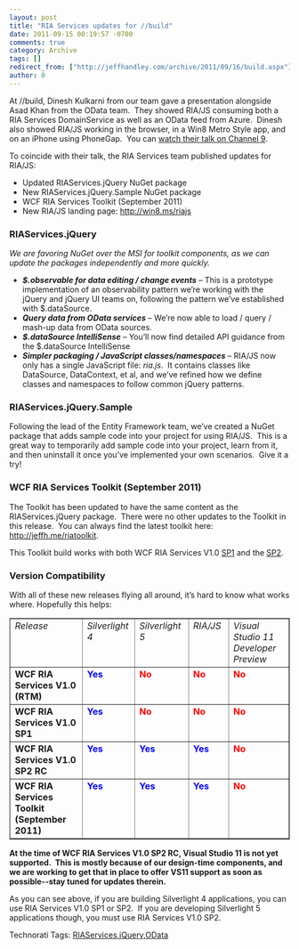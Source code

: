 ```yaml
---
layout: post
title: "RIA Services updates for //build"
date: 2011-09-15 00:19:57 -0700
comments: true
category: Archive
tags: []
redirect_from: ["http://jeffhandley.com/archive/2011/09/16/build.aspx"]
author: 0
---
```

<!-- more -->
<p>At //build, Dinesh Kulkarni from our team gave a presentation alongside Asad Khan from the OData team.  They showed RIA/JS consuming both a RIA Services DomainService as well as an OData feed from Azure.  Dinesh also showed RIA/JS working in the browser, in a Win8 Metro Style app, and on an iPhone using PhoneGap.  You can <a href="http://channel9.msdn.com/Events/BUILD/BUILD2011/TOOL-800T" target="_blank">watch their talk on Channel 9</a>.</p>  <p>To coincide with their talk, the RIA Services team published updates for RIA/JS:</p>  <ul>   <li>Updated RIAServices.jQuery NuGet package </li>    <li>New RIAServices.jQuery.Sample NuGet package </li>    <li>WCF RIA Services Toolkit (September 2011) </li>    <li>New RIA/JS landing page: <a href="http://win8.ms/riajs">http://win8.ms/riajs</a> </li> </ul>  <h3>RIAServices.jQuery</h3>  <p><em>We are favoring NuGet over the MSI for toolkit components, as we can update the packages independently and more quickly.</em></p>  <ul>   <li><b><i>$.observable for data editing / change events</i></b> – This is a prototype implementation of an observability pattern we’re working with the jQuery and jQuery UI teams on, following the pattern we’ve established with $.dataSource. </li>    <li><b><i>Query data from OData services</i></b> – We’re now able to load / query / mash-up data from OData sources. </li>    <li><b><i>$.dataSource IntelliSense</i></b> – You’ll now find detailed API guidance from the $.dataSource IntelliSense </li>    <li><b><i>Simpler packaging / JavaScript classes/namespaces</i></b> – RIA/JS now only has a single JavaScript file: <em>ria.js</em>.  It contains classes like DataSource, DataContext, et al, and we’ve refined how we define classes and namespaces to follow common jQuery patterns. </li> </ul>  <h3>RIAServices.jQuery.Sample</h3>  <p>Following the lead of the Entity Framework team, we’ve created a NuGet package that adds sample code into your project for using RIA/JS.  This is a great way to temporarily add sample code into your project, learn from it, and then uninstall it once you’ve implemented your own scenarios.  Give it a try!</p>  <h3>WCF RIA Services Toolkit (September 2011)</h3>  <p>The Toolkit has been updated to have the same content as the RIAServices.jQuery package.  There were no other updates to the Toolkit in this release.  You can always find the latest toolkit here: <a href="http://jeffh.me/riatoolkit">http://jeffh.me/riatoolkit</a>.</p>  <p>This Toolkit build works with both WCF RIA Services V1.0 <a href="http://go.microsoft.com/fwlink/?LinkId=205085">SP1</a> and the <a href="http://go.microsoft.com/fwlink/?LinkId=215202">SP2</a>.</p>  <h3>Version Compatibility</h3>  <p>With all of these new releases flying all around, it’s hard to know what works where. Hopefully this helps:</p>  <table border="1" cellspacing="0" cellpadding="2" width="1023"><tbody>     <tr>       <td valign="top" width="372"><em>Release</em></td>        <td valign="top" width="110"><em>Silverlight 4</em></td>        <td valign="top" width="145"><em>Silverlight 5</em></td>        <td valign="top" width="120"><em>RIA/JS</em></td>        <td valign="top" width="274"><em>Visual Studio 11 Developer Preview</em></td>     </tr>      <tr>       <td valign="top" width="372"><strong>WCF RIA Services V1.0 (RTM)</strong></td>        <td valign="top" width="110"><strong><font color="#0000ff">Yes</font></strong></td>        <td valign="top" width="145"><strong><font color="#ff0000">No</font></strong></td>        <td valign="top" width="120"><strong><font color="#ff0000">No</font></strong></td>        <td valign="top" width="274"><strong><font color="#ff0000">No</font></strong></td>     </tr>      <tr>       <td valign="top" width="372"><strong>WCF RIA Services V1.0 SP1</strong></td>        <td valign="top" width="110"><strong><font color="#0000ff">Yes</font></strong></td>        <td valign="top" width="145"><strong><font color="#ff0000">No</font></strong></td>        <td valign="top" width="120"><strong><font color="#ff0000">No</font></strong></td>        <td valign="top" width="274"><strong><font color="#ff0000">No</font></strong></td>     </tr>      <tr>       <td valign="top" width="372"><strong>WCF RIA Services V1.0 SP2 RC</strong></td>        <td valign="top" width="110"><strong><font color="#0000ff">Yes</font></strong></td>        <td valign="top" width="145"><strong><font color="#0000ff">Yes</font></strong></td>        <td valign="top" width="120"><strong><font color="#0000ff">Yes</font></strong></td>        <td valign="top" width="274"><strong><font color="#ff0000">No</font></strong></td>     </tr>      <tr>       <td valign="top" width="372"><strong>WCF RIA Services Toolkit (September 2011)</strong></td>        <td valign="top" width="110"><strong><font color="#0000ff">Yes</font></strong></td>        <td valign="top" width="145"><strong><font color="#0000ff">Yes</font></strong></td>        <td valign="top" width="120"><strong><font color="#0000ff">Yes</font></strong></td>        <td valign="top" width="274"><strong><font color="#ff0000">No</font></strong></td>     </tr>   </tbody></table>  <p><strong>At the time of WCF RIA Services V1.0 SP2 RC, Visual Studio 11 is not yet supported.  This is mostly because of our design-time components, and we are working to get that in place to offer VS11 support as soon as possible--stay tuned for updates therein.</strong></p>  <p>As you can see above, if you are building Silverlight 4 applications, you can use RIA Services V1.0 SP1 or SP2.  If you are developing Silverlight 5 applications though, you must use RIA Services V1.0 SP2.</p>  <div style="padding-bottom: 0px; margin: 0px; padding-left: 0px; padding-right: 0px; display: inline; float: none; padding-top: 0px" id="scid:0767317B-992E-4b12-91E0-4F059A8CECA8:cafb8d55-480a-426e-a491-a4c788fde6a8" class="wlWriterEditableSmartContent">Technorati Tags: <a href="http://technorati.com/tags/RIAServices" rel="tag">RIAServices</a>,<a href="http://technorati.com/tags/jQuery" rel="tag">jQuery</a>,<a href="http://technorati.com/tags/OData" rel="tag">OData</a></div>


